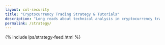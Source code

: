 ```yaml
---
layout: col-security
title: "Cryptocurrency Trading Strategy & Tutorials"
description: "Long reads about technical analysis in cryptocurrency trading and trading strategies."
permalink: /strategy/
---
```



{% include lps/strategy-feed.html %}
